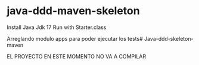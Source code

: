 # java-ddd-maven-skeleton
Install Java Jdk 17
Run with Starter.class

Arreglando modulo apps para poder ejecutar los tests# Java-ddd-skeleton-maven

EL PROYECTO EN ESTE MOMENTO NO VA A COMPILAR
